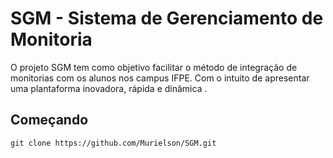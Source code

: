 # SGM - Sistema de Gerenciamento de Monitoria
O projeto SGM tem como objetivo facilitar o método de integração de monitorias com os alunos nos campus IFPE. Com o intuito de apresentar uma plantaforma inovadora, rápida e dinâmica  .
## Começando
```
git clone https://github.com/Murielson/SGM.git 
```

